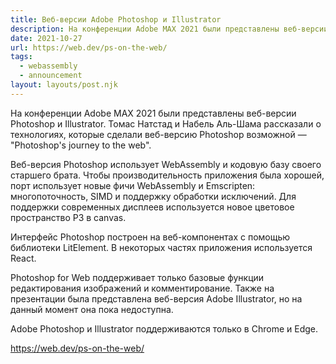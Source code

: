 ```yaml
---
title: Веб-версии Adobe Photoshop и Illustrator
description: На конференции Adobe MAX 2021 были представлены веб-версии Photoshop и Illustrator. Томас Натстад и Набель Аль-Шама рассказали о технологиях, которые сделали веб-версию Photoshop возможной
date: 2021-10-27
url: https://web.dev/ps-on-the-web/
tags:
  - webassembly 
  - announcement
layout: layouts/post.njk
---
```

На конференции Adobe MAX 2021 были представлены веб-версии Photoshop и Illustrator. Томас Натстад и Набель Аль-Шама рассказали о технологиях, которые сделали веб-версию Photoshop возможной — "Photoshop's journey to the web".

Веб-версия Photoshop использует WebAssembly и кодовую базу своего старшего брата. Чтобы производительность приложения была хорошей, порт использует новые фичи WebAssembly и Emscripten: многопоточность, SIMD и поддержку обработки исключений. Для поддержки современных дисплеев используется новое цветовое пространство P3 в canvas.

Интерфейс Photoshop построен на веб-компонентах с помощью библиотеки LitElement. В некоторых частях приложения используется React.

Photoshop for Web поддерживает только базовые функции редактирования изображений и комментирование. Также на презентации была представлена веб-версия Adobe Illustrator, но на данный момент она пока недоступна.

Adobe Photoshop и Illustrator поддерживаются только в Chrome и Edge.

https://web.dev/ps-on-the-web/
